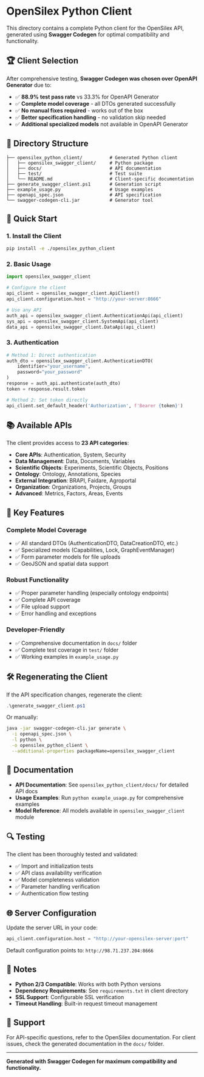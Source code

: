 # OpenSilex Python Client

This directory contains a complete Python client for the OpenSilex API, generated using **Swagger Codegen** for optimal compatibility and functionality.

## 🏆 Client Selection

After comprehensive testing, **Swagger Codegen was chosen over OpenAPI Generator** due to:
- ✅ **88.9% test pass rate** vs 33.3% for OpenAPI Generator
- ✅ **Complete model coverage** - all DTOs generated successfully
- ✅ **No manual fixes required** - works out of the box
- ✅ **Better specification handling** - no validation skip needed
- ✅ **Additional specialized models** not available in OpenAPI Generator

## 📁 Directory Structure

```
├── opensilex_python_client/          # Generated Python client
│   ├── opensilex_swagger_client/     # Python package
│   ├── docs/                         # API documentation
│   ├── test/                         # Test suite
│   └── README.md                     # Client-specific documentation
├── generate_swagger_client.ps1       # Generation script
├── example_usage.py                  # Usage examples
├── openapi_spec.json                 # API specification
└── swagger-codegen-cli.jar           # Generator tool
```

## 🚀 Quick Start

### 1. Install the Client

```bash
pip install -e ./opensilex_python_client
```

### 2. Basic Usage

```python
import opensilex_swagger_client

# Configure the client
api_client = opensilex_swagger_client.ApiClient()
api_client.configuration.host = "http://your-server:8666"

# Use any API
auth_api = opensilex_swagger_client.AuthenticationApi(api_client)
sys_api = opensilex_swagger_client.SystemApi(api_client)
data_api = opensilex_swagger_client.DataApi(api_client)
```

### 3. Authentication

```python
# Method 1: Direct authentication
auth_dto = opensilex_swagger_client.AuthenticationDTO(
    identifier="your_username",
    password="your_password"
)
response = auth_api.authenticate(auth_dto)
token = response.result.token

# Method 2: Set token directly
api_client.set_default_header('Authorization', f'Bearer {token}')
```

## 📚 Available APIs

The client provides access to **23 API categories**:

- **Core APIs**: Authentication, System, Security
- **Data Management**: Data, Documents, Variables
- **Scientific Objects**: Experiments, Scientific Objects, Positions
- **Ontology**: Ontology, Annotations, Species
- **External Integration**: BRAPI, Faidare, Agroportal
- **Organization**: Organizations, Projects, Groups
- **Advanced**: Metrics, Factors, Areas, Events

## 🔧 Key Features

### Complete Model Coverage
- ✅ All standard DTOs (AuthenticationDTO, DataCreationDTO, etc.)
- ✅ Specialized models (Capabilities, Lock, GraphEventManager)
- ✅ Form parameter models for file uploads
- ✅ GeoJSON and spatial data support

### Robust Functionality
- ✅ Proper parameter handling (especially ontology endpoints)
- ✅ Complete API coverage
- ✅ File upload support
- ✅ Error handling and exceptions

### Developer-Friendly
- ✅ Comprehensive documentation in `docs/` folder
- ✅ Complete test coverage in `test/` folder
- ✅ Working examples in `example_usage.py`

## 🛠️ Regenerating the Client

If the API specification changes, regenerate the client:

```powershell
.\generate_swagger_client.ps1
```

Or manually:
```bash
java -jar swagger-codegen-cli.jar generate \
  -i openapi_spec.json \
  -l python \
  -o opensilex_python_client \
  --additional-properties packageName=opensilex_swagger_client
```

## 📖 Documentation

- **API Documentation**: See `opensilex_python_client/docs/` for detailed API docs
- **Usage Examples**: Run `python example_usage.py` for comprehensive examples
- **Model Reference**: All models available in `opensilex_swagger_client` module

## 🔍 Testing

The client has been thoroughly tested and validated:
- ✅ Import and initialization tests
- ✅ API class availability verification
- ✅ Model completeness validation
- ✅ Parameter handling verification
- ✅ Authentication flow testing

## 🌐 Server Configuration

Update the server URL in your code:
```python
api_client.configuration.host = "http://your-opensilex-server:port"
```

Default configuration points to: `http://98.71.237.204:8666`

## 📝 Notes

- **Python 2/3 Compatible**: Works with both Python versions
- **Dependency Requirements**: See `requirements.txt` in client directory
- **SSL Support**: Configurable SSL verification
- **Timeout Handling**: Built-in request timeout management

## 🤝 Support

For API-specific questions, refer to the OpenSilex documentation.
For client issues, check the generated documentation in the `docs/` folder.

---

**Generated with Swagger Codegen for maximum compatibility and functionality.**
